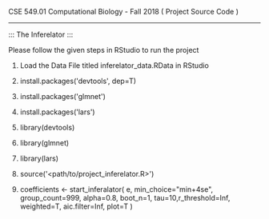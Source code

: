 CSE 549.01 Computational Biology - Fall 2018 ( Project Source Code )

-----------------------------------------------

::: The Inferelator :::

Please follow the given steps in RStudio to run the project

1. Load the Data File titled inferelator_data.RData in RStudio

2. install.packages('devtools', dep=T)
3. install.packages('glmnet')
4. install.packages('lars')

5. library(devtools)
6. library(glmnet)
7. library(lars)

8. source('<path/to/project_inferelator.R>')

9. coefficients <- start_inferalator( e, min_choice="min+4se", group_count=999, alpha=0.8, boot_n=1, tau=10,r_threshold=Inf, weighted=T, aic.filter=Inf, plot=T )
